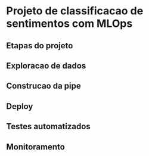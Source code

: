# Projeto de classificacao de sentimentos com MLOps

## Etapas do projeto

## Exploracao de dados

## Construcao da pipe

## Deploy

## Testes automatizados

## Monitoramento